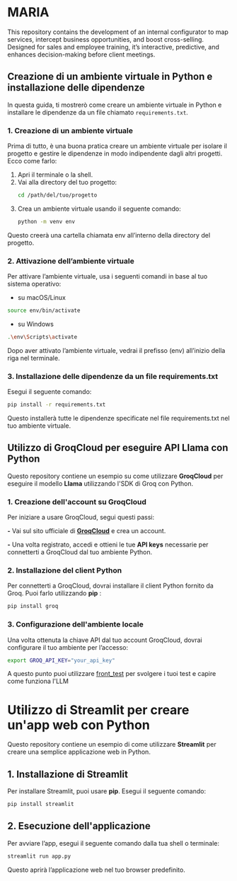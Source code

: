 # MARIA

This repository contains the development of an internal configurator to map services, intercept business opportunities, and boost cross-selling. Designed for sales and employee training, it’s interactive, predictive, and enhances decision-making before client meetings.


## Creazione di un ambiente virtuale in Python e installazione delle dipendenze

In questa guida, ti mostrerò come creare un ambiente virtuale in Python e installare le dipendenze da un file chiamato `requirements.txt`.

### 1. Creazione di un ambiente virtuale

Prima di tutto, è una buona pratica creare un ambiente virtuale per isolare il progetto e gestire le dipendenze in modo indipendente dagli altri progetti. Ecco come farlo:

1. Apri il terminale o la shell.
2. Vai alla directory del tuo progetto:
   ```bash
   cd /path/del/tuo/progetto
   ```
3. Crea un ambiente virtuale usando il seguente comando:
   ```bash
   python -m venv env
   ```
Questo creerà una cartella chiamata env all’interno della directory del progetto.
### 2. Attivazione dell’ambiente virtuale
Per attivare l’ambiente virtuale, usa i seguenti comandi in base al tuo sistema operativo:
* su macOS/Linux
```bash
source env/bin/activate
```
* su Windows
```bash
.\env\Scripts\activate
```
Dopo aver attivato l’ambiente virtuale, vedrai il prefisso (env) all’inizio della riga nel terminale.
### 3. Installazione delle dipendenze da un file requirements.txt
Esegui il seguente comando:
```bash
pip install -r requirements.txt
```
Questo installerà tutte le dipendenze specificate nel file requirements.txt nel tuo ambiente virtuale.

## Utilizzo di GroqCloud per eseguire API Llama con Python

Questo repository contiene un esempio su come utilizzare ****GroqCloud**** per eseguire il modello ****Llama**** utilizzando l'SDK di Groq con Python.

### 1. Creazione dell'account su GroqCloud

Per iniziare a usare GroqCloud, segui questi passi:

**-** Vai sul sito ufficiale di [**GroqCloud**](**https://groq.com/**) e crea un account.

**-** Una volta registrato, accedi e ottieni le tue ****API keys**** necessarie per connetterti a GroqCloud dal tuo ambiente Python.

### 2. Installazione del client Python

Per connetterti a GroqCloud, dovrai installare il client Python fornito da Groq. Puoi farlo utilizzando  ****pip**** :

```bash
pip install groq
```

### 3. Configurazione dell'ambiente locale

Una volta ottenuta la chiave API dal tuo account GroqCloud, dovrai configurare il tuo ambiente per l’accesso:

```bash
export GROQ_API_KEY="your_api_key"
```

A questo punto puoi utilizzare [front_test](App/front/front_tests.py) per svolgere i tuoi test e capire come funziona l'LLM

# Utilizzo di Streamlit per creare un'app web con Python

Questo repository contiene un esempio di come utilizzare **Streamlit** per creare una semplice applicazione web in Python.

## 1. Installazione di Streamlit

Per installare Streamlit, puoi usare **pip**. Esegui il seguente comando:

```bash
pip install streamlit
```

## 2. Esecuzione dell'applicazione

Per avviare l’app, esegui il seguente comando dalla tua shell o terminale:

```bash
streamlit run app.py
```

Questo aprirà l’applicazione web nel tuo browser predefinito.
